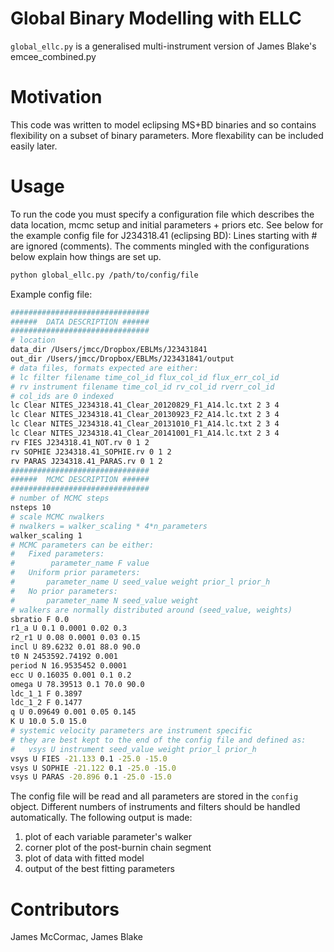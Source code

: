 # Global Binary Modelling with ELLC

```global_ellc.py``` is a generalised multi-instrument version of James Blake's emcee_combined.py

# Motivation

This code was written to model eclipsing MS+BD binaries and so contains
flexibility on a subset of binary parameters. More flexability can be
included easily later.

# Usage

To run the code you must specify a configuration file which describes the
data location, mcmc setup and initial parameters + priors etc. See below
for the example config file for J234318.41 (eclipsing BD):
Lines starting with # are ignored (comments). The comments mingled with
the configurations below explain how things are set up.

```sh
python global_ellc.py /path/to/config/file
```

Example config file:

```sh
###############################
######  DATA DESCRIPTION ######
###############################
# location
data_dir /Users/jmcc/Dropbox/EBLMs/J23431841
out_dir /Users/jmcc/Dropbox/EBLMs/J23431841/output
# data files, formats expected are either:
# lc filter filename time_col_id flux_col_id flux_err_col_id
# rv instrument filename time_col_id rv_col_id rverr_col_id
# col_ids are 0 indexed
lc Clear NITES_J234318.41_Clear_20120829_F1_A14.lc.txt 2 3 4
lc Clear NITES_J234318.41_Clear_20130923_F2_A14.lc.txt 2 3 4
lc Clear NITES_J234318.41_Clear_20131010_F1_A14.lc.txt 2 3 4
lc Clear NITES_J234318.41_Clear_20141001_F1_A14.lc.txt 2 3 4
rv FIES J234318.41_NOT.rv 0 1 2
rv SOPHIE J234318.41_SOPHIE.rv 0 1 2
rv PARAS J234318.41_PARAS.rv 0 1 2
###############################
######  MCMC DESCRIPTION ######
###############################
# number of MCMC steps
nsteps 10
# scale MCMC nwalkers
# nwalkers = walker_scaling * 4*n_parameters
walker_scaling 1
# MCMC parameters can be either:
#   Fixed parameters:
#        parameter_name F value
#   Uniform prior parameters:
#       parameter_name U seed_value weight prior_l prior_h
#   No prior parameters:
#       parameter_name N seed_value weight
# walkers are normally distributed around (seed_value, weights)
sbratio F 0.0
r1_a U 0.1 0.0001 0.02 0.3
r2_r1 U 0.08 0.0001 0.03 0.15
incl U 89.6232 0.01 88.0 90.0
t0 N 2453592.74192 0.001
period N 16.9535452 0.0001
ecc U 0.16035 0.001 0.1 0.2
omega U 78.39513 0.1 70.0 90.0
ldc_1_1 F 0.3897
ldc_1_2 F 0.1477
q U 0.09649 0.001 0.05 0.145
K U 10.0 5.0 15.0
# systemic velocity parameters are instrument specific
# they are best kept to the end of the config file and defined as:
#   vsys U instrument seed_value weight prior_l prior_h
vsys U FIES -21.133 0.1 -25.0 -15.0
vsys U SOPHIE -21.122 0.1 -25.0 -15.0
vsys U PARAS -20.896 0.1 -25.0 -15.0
```

The config file will be read and all parameters are stored in the
```config``` object. Different numbers of instruments and filters
should be handled automatically.
The following output is made:

   1. plot of each variable parameter's walker
   1. corner plot of the post-burnin chain segment
   1. plot of data with fitted model
   1. output of the best fitting parameters

# Contributors

James McCormac, James Blake

